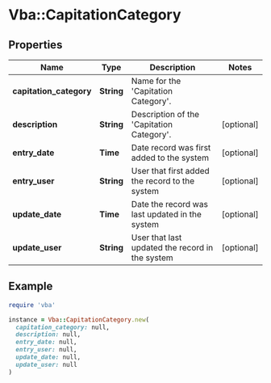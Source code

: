 # Vba::CapitationCategory

## Properties

| Name | Type | Description | Notes |
| ---- | ---- | ----------- | ----- |
| **capitation_category** | **String** | Name for the &#39;Capitation Category&#39;. |  |
| **description** | **String** | Description of the &#39;Capitation Category&#39;. | [optional] |
| **entry_date** | **Time** | Date record was first added to the system | [optional] |
| **entry_user** | **String** | User that first added the record to the system | [optional] |
| **update_date** | **Time** | Date the record was last updated in the system | [optional] |
| **update_user** | **String** | User that last updated the record in the system | [optional] |

## Example

```ruby
require 'vba'

instance = Vba::CapitationCategory.new(
  capitation_category: null,
  description: null,
  entry_date: null,
  entry_user: null,
  update_date: null,
  update_user: null
)
```

